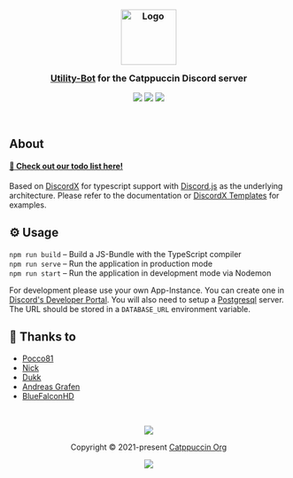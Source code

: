 <h3 align="center">
	<img src="https://raw.githubusercontent.com/catppuccin/catppuccin/main/assets/logos/exports/1544x1544_circle.png" width="100" alt="Logo"/><br/>
	<img src="https://raw.githubusercontent.com/catppuccin/catppuccin/main/assets/misc/transparent.png" height="30" width="0px"/>
	<a href="https://github.com/catppuccin/discord-bot">Utility-Bot</a> for the Catppuccin Discord server
	<img src="https://raw.githubusercontent.com/catppuccin/catppuccin/main/assets/misc/transparent.png" height="30" width="0px"/>
</h3>

<p align="center">
	<a href="https://github.com/catppuccin/discord-bot/stargazers"><img src="https://img.shields.io/github/stars/catppuccin/discord-bot?colorA=363a4f&colorB=b7bdf8&style=for-the-badge"></a>
	<a href="https://github.com/catppuccin/discord-bot/issues"><img src="https://img.shields.io/github/issues/catppuccin/discord-bot?colorA=363a4f&colorB=f5a97f&style=for-the-badge"></a>
	<a href="https://github.com/catppuccin/discord-bot/contributors"><img src="https://img.shields.io/github/contributors/catppuccin/discord-bot?colorA=363a4f&colorB=a6da95&style=for-the-badge"></a>
</p>

&nbsp;

## About

#### [📃 Check out our todo list here!](https://github.com/catppuccin/discord-bot/projects/1)

Based on [DiscordX](https://github.com/oceanroleplay/discord.ts) for typescript support with [Discord.js](https://github.com/discordjs/discord.js) as the underlying architecture.
Please refer to the documentation or [DiscordX Templates](https://github.com/oceanroleplay/discordx-templates) for examples.

## ⚙️ Usage

`npm run build` – Build a JS-Bundle with the TypeScript compiler<br>
`npm run serve` – Run the application in production mode<br>
`npm run start` – Run the application in development mode via Nodemon<br>

For development please use your own App-Instance. You can create one in [Discord's Developer Portal](https://discord.com/developers/applications). You will also need to setup a [Postgresql](https://www.postgresql.org) server. The URL should be stored in a `DATABASE_URL` environment variable.

## 💝 Thanks to

-   [Pocco81](https://github.com/Pocco81)
-   [Nick](https://github.com/N-F9)
-   [Dukk](https://github.com/DakshG07)
-   [Andreas Grafen](https://github.com/andreasgrafen)
-   [BlueFalconHD](https://github.com/bluefalconhd)

&nbsp;

<p align="center">
	<img src="https://raw.githubusercontent.com/catppuccin/catppuccin/main/assets/footers/gray0_ctp_on_line.svg?sanitize=true" />
</p>

<p align="center">
	Copyright &copy; 2021-present <a href="https://github.com/catppuccin" target="_blank">Catppuccin Org</a>
</p>

<p align="center">
	<a href="https://github.com/catppuccin/catppuccin/blob/main/LICENSE"><img src="https://img.shields.io/static/v1.svg?style=for-the-badge&label=License&message=MIT&logoColor=d9e0ee&colorA=363a4f&colorB=b7bdf8"/></a>
</p>

